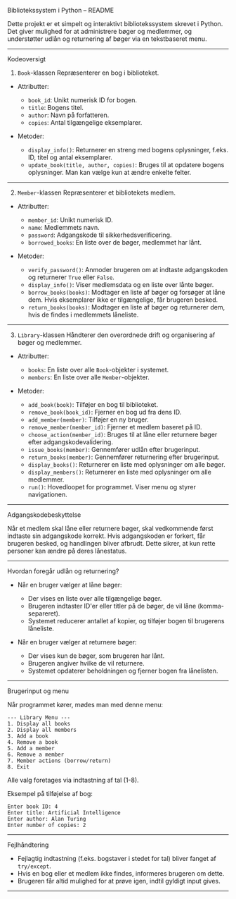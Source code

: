 
Bibliotekssystem i Python – README

Dette projekt er et simpelt og interaktivt bibliotekssystem skrevet i Python. Det giver mulighed for at administrere bøger og medlemmer, og understøtter udlån og returnering af bøger via en tekstbaseret menu.

---

Kodeoversigt

1. `Book`-klassen
Repræsenterer en bog i biblioteket.

- Attributter:
  - `book_id`: Unikt numerisk ID for bogen.
  - `title`: Bogens titel.
  - `author`: Navn på forfatteren.
  - `copies`: Antal tilgængelige eksemplarer.

- Metoder:
  - `display_info()`: Returnerer en streng med bogens oplysninger, f.eks. ID, titel og antal eksemplarer.
  - `update_book(title, author, copies)`: Bruges til at opdatere bogens oplysninger. Man kan vælge kun at ændre enkelte felter.

---

2. `Member`-klassen
Repræsenterer et bibliotekets medlem.

- Attributter:
  - `member_id`: Unikt numerisk ID.
  - `name`: Medlemmets navn.
  - `password`: Adgangskode til sikkerhedsverificering.
  - `borrowed_books`: En liste over de bøger, medlemmet har lånt.

- Metoder:
  - `verify_password()`: Anmoder brugeren om at indtaste adgangskoden og returnerer `True` eller `False`.
  - `display_info()`: Viser medlemsdata og en liste over lånte bøger.
  - `borrow_books(books)`: Modtager en liste af bøger og forsøger at låne dem. Hvis eksemplarer ikke er tilgængelige, får brugeren besked.
  - `return_books(books)`: Modtager en liste af bøger og returnerer dem, hvis de findes i medlemmets låneliste.

---

3. `Library`-klassen
Håndterer den overordnede drift og organisering af bøger og medlemmer.

- Attributter:
  - `books`: En liste over alle `Book`-objekter i systemet.
  - `members`: En liste over alle `Member`-objekter.

- Metoder:
  - `add_book(book)`: Tilføjer en bog til biblioteket.
  - `remove_book(book_id)`: Fjerner en bog ud fra dens ID.
  - `add_member(member)`: Tilføjer en ny bruger.
  - `remove_member(member_id)`: Fjerner et medlem baseret på ID.
  - `choose_action(member_id)`: Bruges til at låne eller returnere bøger efter adgangskodevalidering.
  - `issue_books(member)`: Gennemfører udlån efter brugerinput.
  - `return_books(member)`: Gennemfører returnering efter brugerinput.
  - `display_books()`: Returnerer en liste med oplysninger om alle bøger.
  - `display_members()`: Returnerer en liste med oplysninger om alle medlemmer.
  - `run()`: Hovedloopet for programmet. Viser menu og styrer navigationen.

---

Adgangskodebeskyttelse

Når et medlem skal låne eller returnere bøger, skal vedkommende først indtaste sin adgangskode korrekt. Hvis adgangskoden er forkert, får brugeren besked, og handlingen bliver afbrudt. Dette sikrer, at kun rette personer kan ændre på deres lånestatus.

---

Hvordan foregår udlån og returnering?

- Når en bruger vælger at låne bøger:
  - Der vises en liste over alle tilgængelige bøger.
  - Brugeren indtaster ID'er eller titler på de bøger, de vil låne (komma-separeret).
  - Systemet reducerer antallet af kopier, og tilføjer bogen til brugerens låneliste.

- Når en bruger vælger at returnere bøger:
  - Der vises kun de bøger, som brugeren har lånt.
  - Brugeren angiver hvilke de vil returnere.
  - Systemet opdaterer beholdningen og fjerner bogen fra lånelisten.

---

Brugerinput og menu

Når programmet kører, mødes man med denne menu:

```
--- Library Menu ---
1. Display all books
2. Display all members
3. Add a book
4. Remove a book
5. Add a member
6. Remove a member
7. Member actions (borrow/return)
8. Exit
```

Alle valg foretages via indtastning af tal (1-8).

Eksempel på tilføjelse af bog:
```
Enter book ID: 4
Enter title: Artificial Intelligence
Enter author: Alan Turing
Enter number of copies: 2
```

---

Fejlhåndtering

- Fejlagtig indtastning (f.eks. bogstaver i stedet for tal) bliver fanget af `try/except`.
- Hvis en bog eller et medlem ikke findes, informeres brugeren om dette.
- Brugeren får altid mulighed for at prøve igen, indtil gyldigt input gives.

---
